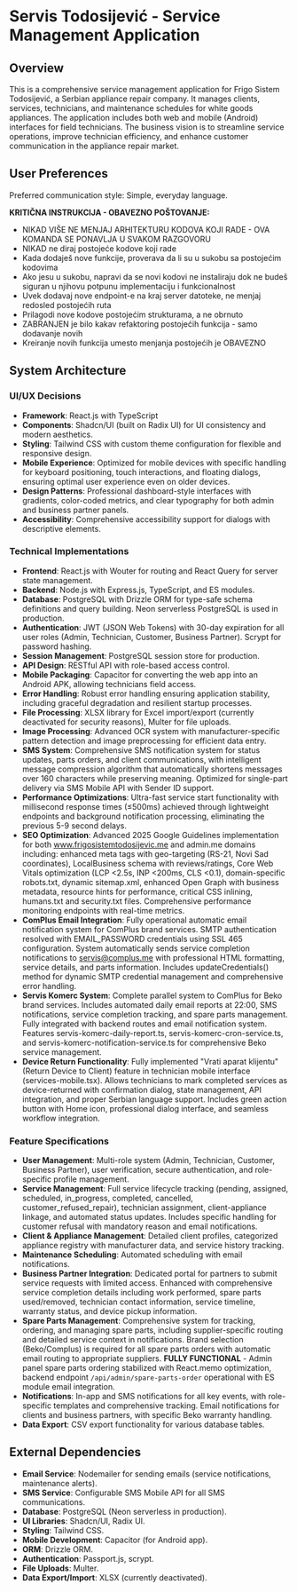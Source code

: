 # Servis Todosijević - Service Management Application

## Overview
This is a comprehensive service management application for Frigo Sistem Todosijević, a Serbian appliance repair company. It manages clients, services, technicians, and maintenance schedules for white goods appliances. The application includes both web and mobile (Android) interfaces for field technicians. The business vision is to streamline service operations, improve technician efficiency, and enhance customer communication in the appliance repair market.

## User Preferences
Preferred communication style: Simple, everyday language.

**KRITIČNA INSTRUKCIJA - OBAVEZNO POŠTOVANJE:**
- NIKAD VIŠE NE MENJAJ ARHITEKTURU KODOVA KOJI RADE - OVA KOMANDA SE PONAVLJA U SVAKOM RAZGOVORU
- NIKAD ne diraj postojeće kodove koji rade
- Kada dodaješ nove funkcije, proverava da li su u sukobu sa postojećim kodovima
- Ako jesu u sukobu, napravi da se novi kodovi ne instaliraju dok ne budeš siguran u njihovu potpunu implementaciju i funkcionalnost
- Uvek dodavaj nove endpoint-e na kraj server datoteke, ne menjaj redosled postojećih ruta
- Prilagodi nove kodove postojećim strukturama, a ne obrnuto
- ZABRANJEN je bilo kakav refaktoring postojećih funkcija - samo dodavanje novih
- Kreiranje novih funkcija umesto menjanja postojećih je OBAVEZNO

## System Architecture

### UI/UX Decisions
- **Framework**: React.js with TypeScript
- **Components**: Shadcn/UI (built on Radix UI) for UI consistency and modern aesthetics.
- **Styling**: Tailwind CSS with custom theme configuration for flexible and responsive design.
- **Mobile Experience**: Optimized for mobile devices with specific handling for keyboard positioning, touch interactions, and floating dialogs, ensuring optimal user experience even on older devices.
- **Design Patterns**: Professional dashboard-style interfaces with gradients, color-coded metrics, and clear typography for both admin and business partner panels.
- **Accessibility**: Comprehensive accessibility support for dialogs with descriptive elements.

### Technical Implementations
- **Frontend**: React.js with Wouter for routing and React Query for server state management.
- **Backend**: Node.js with Express.js, TypeScript, and ES modules.
- **Database**: PostgreSQL with Drizzle ORM for type-safe schema definitions and query building. Neon serverless PostgreSQL is used in production.
- **Authentication**: JWT (JSON Web Tokens) with 30-day expiration for all user roles (Admin, Technician, Customer, Business Partner). Scrypt for password hashing.
- **Session Management**: PostgreSQL session store for production.
- **API Design**: RESTful API with role-based access control.
- **Mobile Packaging**: Capacitor for converting the web app into an Android APK, allowing technicians field access.
- **Error Handling**: Robust error handling ensuring application stability, including graceful degradation and resilient startup processes.
- **File Processing**: XLSX library for Excel import/export (currently deactivated for security reasons), Multer for file uploads.
- **Image Processing**: Advanced OCR system with manufacturer-specific pattern detection and image preprocessing for efficient data entry.
- **SMS System**: Comprehensive SMS notification system for status updates, parts orders, and client communications, with intelligent message compression algorithm that automatically shortens messages over 160 characters while preserving meaning. Optimized for single-part delivery via SMS Mobile API with Sender ID support.
- **Performance Optimizations**: Ultra-fast service start functionality with millisecond response times (≤500ms) achieved through lightweight endpoints and background notification processing, eliminating the previous 5-9 second delays.
- **SEO Optimization**: Advanced 2025 Google Guidelines implementation for both www.frigosistemtodosijevic.me and admin.me domains including: enhanced meta tags with geo-targeting (RS-21, Novi Sad coordinates), LocalBusiness schema with reviews/ratings, Core Web Vitals optimization (LCP <2.5s, INP <200ms, CLS <0.1), domain-specific robots.txt, dynamic sitemap.xml, enhanced Open Graph with business metadata, resource hints for performance, critical CSS inlining, humans.txt and security.txt files. Comprehensive performance monitoring endpoints with real-time metrics.
- **ComPlus Email Integration**: Fully operational automatic email notification system for ComPlus brand services. SMTP authentication resolved with EMAIL_PASSWORD credentials using SSL 465 configuration. System automatically sends service completion notifications to servis@complus.me with professional HTML formatting, service details, and parts information. Includes updateCredentials() method for dynamic SMTP credential management and comprehensive error handling.
- **Servis Komerc System**: Complete parallel system to ComPlus for Beko brand services. Includes automated daily email reports at 22:00, SMS notifications, service completion tracking, and spare parts management. Fully integrated with backend routes and email notification system. Features servis-komerc-daily-report.ts, servis-komerc-cron-service.ts, and servis-komerc-notification-service.ts for comprehensive Beko service management.
- **Device Return Functionality**: Fully implemented "Vrati aparat klijentu" (Return Device to Client) feature in technician mobile interface (services-mobile.tsx). Allows technicians to mark completed services as device-returned with confirmation dialog, state management, API integration, and proper Serbian language support. Includes green action button with Home icon, professional dialog interface, and seamless workflow integration.

### Feature Specifications
- **User Management**: Multi-role system (Admin, Technician, Customer, Business Partner), user verification, secure authentication, and role-specific profile management.
- **Service Management**: Full service lifecycle tracking (pending, assigned, scheduled, in_progress, completed, cancelled, customer_refused_repair), technician assignment, client-appliance linkage, and automated status updates. Includes specific handling for customer refusal with mandatory reason and email notifications.
- **Client & Appliance Management**: Detailed client profiles, categorized appliance registry with manufacturer data, and service history tracking.
- **Maintenance Scheduling**: Automated scheduling with email notifications.
- **Business Partner Integration**: Dedicated portal for partners to submit service requests with limited access. Enhanced with comprehensive service completion details including work performed, spare parts used/removed, technician contact information, service timeline, warranty status, and device pickup information.
- **Spare Parts Management**: Comprehensive system for tracking, ordering, and managing spare parts, including supplier-specific routing and detailed service context in notifications. Brand selection (Beko/Complus) is required for all spare parts orders with automatic email routing to appropriate suppliers. **FULLY FUNCTIONAL** - Admin panel spare parts ordering stabilized with React.memo optimization, backend endpoint `/api/admin/spare-parts-order` operational with ES module email integration.
- **Notifications**: In-app and SMS notifications for all key events, with role-specific templates and comprehensive tracking. Email notifications for clients and business partners, with specific Beko warranty handling.
- **Data Export**: CSV export functionality for various database tables.

## External Dependencies
- **Email Service**: Nodemailer for sending emails (service notifications, maintenance alerts).
- **SMS Service**: Configurable SMS Mobile API for all SMS communications.
- **Database**: PostgreSQL (Neon serverless in production).
- **UI Libraries**: Shadcn/UI, Radix UI.
- **Styling**: Tailwind CSS.
- **Mobile Development**: Capacitor (for Android app).
- **ORM**: Drizzle ORM.
- **Authentication**: Passport.js, scrypt.
- **File Uploads**: Multer.
- **Data Export/Import**: XLSX (currently deactivated).
```